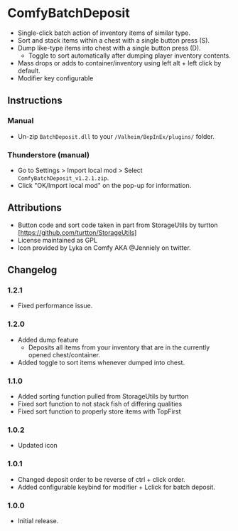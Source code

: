 # ComfyBatchDeposit

  * Single-click batch action of inventory items of similar type. 
  * Sort and stack items within a chest with a single button press (S).
  * Dump like-type items into chest with a single button press (D).
    * Toggle to sort automatically after dumping player inventory contents.
  * Mass drops or adds to container/inventory using left alt + left click by default.
  *   Modifier key configurable

## Instructions

### Manual

  * Un-zip `BatchDeposit.dll` to your `/Valheim/BepInEx/plugins/` folder.

### Thunderstore (manual)

  * Go to Settings > Import local mod > Select `ComfyBatchDeposit_v1.2.1.zip`.
  * Click "OK/Import local mod" on the pop-up for information.

## Attributions

  * Button code and sort code taken in part from StorageUtils by turtton [https://github.com/turtton/StorageUtils]
  * License maintained as GPL
  * Icon provided by Lyka on Comfy AKA @Jenniely on twitter.

## Changelog

### 1.2.1

  * Fixed performance issue.

### 1.2.0

  * Added dump feature
    * Deposits all items from your inventory that are in the currently opened chest/container.
  * Added toggle to sort items whenever dumped into chest.

### 1.1.0

  * Added sorting function pulled from StorageUtils by turtton
  * Fixed sort function to not stack fish of differing qualities
  * Fixed sort function to properly store items with TopFirst

### 1.0.2
  * Updated icon

### 1.0.1
  * Changed deposit order to be reverse of ctrl + click order.
  * Added configurable keybind for modifier + Lclick for batch deposit.

### 1.0.0

  * Initial release.
